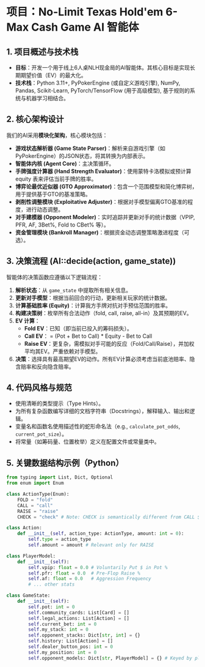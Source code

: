 # 项目：No-Limit Texas Hold'em 6-Max Cash Game AI 智能体

## 1. 项目概述与技术栈
- **目标**：开发一个用于线上6人桌NLH现金局的AI智能体。其核心目标是实现长期期望价值（EV）的最大化。
- **技术栈**：Python 3.11+, PyPokerEngine (或自定义游戏引擎), NumPy, Pandas, Scikit-Learn, PyTorch/TensorFlow (用于高级模型), 基于规则的系统与机器学习相结合。

## 2. 核心架构设计
我们的AI采用**模块化架构**，核心模块包括：
- **游戏状态解析器 (Game State Parser)**：解析来自游戏引擎（如PyPokerEngine）的JSON状态，将其转换为内部表示。
- **智能体内核 (Agent Core)**：主决策循环。
- **手牌强度计算器 (Hand Strength Evaluator)**：使用蒙特卡洛模拟或预计算 equity 表来评估当前手牌的胜率。
- **博弈论最优近似器 (GTO Approximator)**：包含一个范围模型和简化博弈树，用于提供基于GTO的基准策略。
- **剥削性调整模块 (Exploitative Adjuster)**：根据对手模型偏离GTO基准的程度，进行动态调整。
- **对手建模器 (Opponent Modeler)**：实时追踪并更新对手的统计数据（VPIP, PFR, AF, 3Bet%, Fold to CBet% 等）。
- **资金管理模块 (Bankroll Manager)**：根据资金动态调整策略激进程度（可选）。

## 3. 决策流程 (AI::decide(action, game_state))
智能体的决策函数应遵循以下逻辑流程：

1.  **解析状态**：从 `game_state` 中提取所有相关信息。
2.  **更新对手模型**：根据当前回合的行动，更新相关玩家的统计数据。
3.  **计算基础胜率 (Equity)**：计算我方手牌对抗对手预估范围的胜率。
4.  **构建决策树**：枚举所有合法动作（fold, call, raise, all-in）及其预期的EV。
5.  **EV 计算**：
    - **Fold EV**：已知（即当前已投入的筹码损失）。
    - **Call EV**： = (Pot + Bet to Call) * Equity - Bet to Call
    - **Raise EV**：更复杂，需模拟对手可能的反应（Fold/Call/Raise），并加权平均其EV。严重依赖对手模型。
6.  **决策**：选择具有最高期望EV的动作。所有EV计算必须考虑当前底池赔率、隐含赔率和反向隐含赔率。

## 4. 代码风格与规范
- 使用清晰的类型提示（Type Hints）。
- 为所有复杂函数编写详细的文档字符串（Docstrings），解释输入、输出和逻辑。
- 变量名和函数名使用描述性的蛇形命名法（e.g., `calculate_pot_odds`, `current_pot_size`）。
- 将常量（如筹码量、位置枚举）定义在配置文件或常量类中。

## 5. 关键数据结构示例（Python）
```python
from typing import List, Dict, Optional
from enum import Enum

class ActionType(Enum):
    FOLD = "fold"
    CALL = "call"
    RAISE = "raise"
    CHECK = "check" # Note: CHECK is semantically different from CALL $0

class Action:
    def __init__(self, action_type: ActionType, amount: int = 0):
        self.type = action_type
        self.amount = amount # Relevant only for RAISE

class PlayerModel:
    def __init__(self):
        self.vpip: float = 0.0 # Voluntarily Put $ in Pot %
        self.pfr: float = 0.0  # Pre-Flop Raise %
        self.af: float = 0.0   # Aggression Frequency
        # ... other stats

class GameState:
    def __init__(self):
        self.pot: int = 0
        self.community_cards: List[Card] = []
        self.legal_actions: List[Action] = []
        self.current_bet: int = 0
        self.my_stack: int = 0
        self.opponent_stacks: Dict[str, int] = {}
        self.history: List[Action] = []
        self.dealer_button_pos: int = 0
        self.my_position: int = 0
        self.opponent_models: Dict[str, PlayerModel] = {} # Keyed by player UUID
